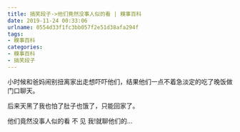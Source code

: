 ```yaml
---
title: 搞笑段子->他们竟然没事人似的看 | 糗事百科
date: 2019-11-24 00:33:06
urlname: 0554d33f1fc3bb057f2e51d38afa294f
tags: 
- 糗事百科
categories:
- 糗事百科
- 搞笑段子
---
```

小时候和爸妈闹别扭离家出走想吓吓他们，结果他们一点不着急淡定的吃了晚饭做门口聊天。

后来天黑了我也怕了肚子也饿了，只能回家了。

他们竟然没事人似的看   不  见   我!就聊他们的…



